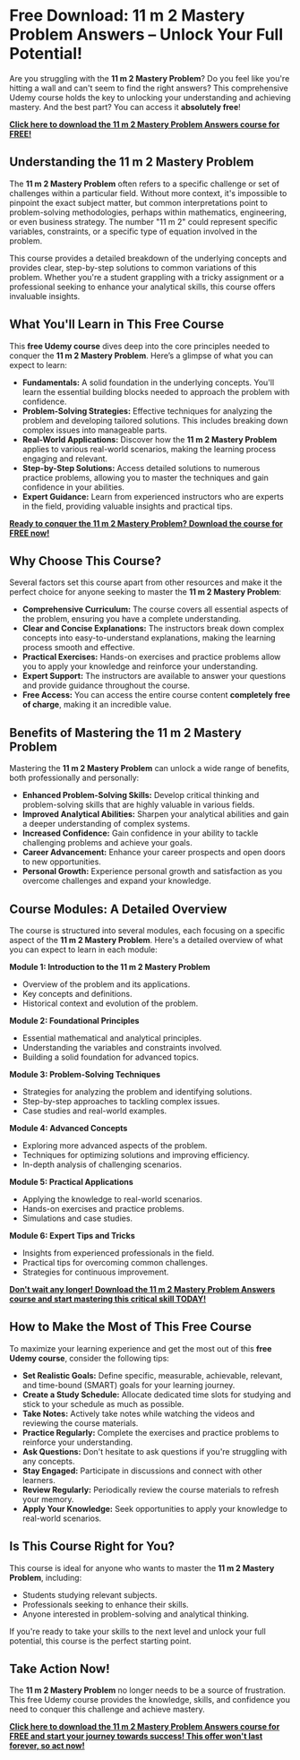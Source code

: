 # Free Download: 11 m 2 Mastery Problem Answers – Unlock Your Full Potential!

Are you struggling with the **11 m 2 Mastery Problem**? Do you feel like you're hitting a wall and can't seem to find the right answers? This comprehensive Udemy course holds the key to unlocking your understanding and achieving mastery. And the best part? You can access it **absolutely free**!

[**Click here to download the 11 m 2 Mastery Problem Answers course for FREE!**](https://udemywork.com/11-m-2-mastery-problem-answers)

## Understanding the 11 m 2 Mastery Problem

The **11 m 2 Mastery Problem** often refers to a specific challenge or set of challenges within a particular field. Without more context, it's impossible to pinpoint the exact subject matter, but common interpretations point to problem-solving methodologies, perhaps within mathematics, engineering, or even business strategy. The number "11 m 2" could represent specific variables, constraints, or a specific type of equation involved in the problem.

This course provides a detailed breakdown of the underlying concepts and provides clear, step-by-step solutions to common variations of this problem. Whether you're a student grappling with a tricky assignment or a professional seeking to enhance your analytical skills, this course offers invaluable insights.

## What You'll Learn in This Free Course

This **free Udemy course** dives deep into the core principles needed to conquer the **11 m 2 Mastery Problem**. Here’s a glimpse of what you can expect to learn:

*   **Fundamentals:** A solid foundation in the underlying concepts. You'll learn the essential building blocks needed to approach the problem with confidence.
*   **Problem-Solving Strategies:** Effective techniques for analyzing the problem and developing tailored solutions. This includes breaking down complex issues into manageable parts.
*   **Real-World Applications:** Discover how the **11 m 2 Mastery Problem** applies to various real-world scenarios, making the learning process engaging and relevant.
*   **Step-by-Step Solutions:** Access detailed solutions to numerous practice problems, allowing you to master the techniques and gain confidence in your abilities.
*   **Expert Guidance:** Learn from experienced instructors who are experts in the field, providing valuable insights and practical tips.

[**Ready to conquer the 11 m 2 Mastery Problem? Download the course for FREE now!**](https://udemywork.com/11-m-2-mastery-problem-answers)

## Why Choose This Course?

Several factors set this course apart from other resources and make it the perfect choice for anyone seeking to master the **11 m 2 Mastery Problem**:

*   **Comprehensive Curriculum:** The course covers all essential aspects of the problem, ensuring you have a complete understanding.
*   **Clear and Concise Explanations:** The instructors break down complex concepts into easy-to-understand explanations, making the learning process smooth and effective.
*   **Practical Exercises:** Hands-on exercises and practice problems allow you to apply your knowledge and reinforce your understanding.
*   **Expert Support:** The instructors are available to answer your questions and provide guidance throughout the course.
*   **Free Access:** You can access the entire course content **completely free of charge**, making it an incredible value.

## Benefits of Mastering the 11 m 2 Mastery Problem

Mastering the **11 m 2 Mastery Problem** can unlock a wide range of benefits, both professionally and personally:

*   **Enhanced Problem-Solving Skills:** Develop critical thinking and problem-solving skills that are highly valuable in various fields.
*   **Improved Analytical Abilities:** Sharpen your analytical abilities and gain a deeper understanding of complex systems.
*   **Increased Confidence:** Gain confidence in your ability to tackle challenging problems and achieve your goals.
*   **Career Advancement:** Enhance your career prospects and open doors to new opportunities.
*   **Personal Growth:** Experience personal growth and satisfaction as you overcome challenges and expand your knowledge.

## Course Modules: A Detailed Overview

The course is structured into several modules, each focusing on a specific aspect of the **11 m 2 Mastery Problem**. Here's a detailed overview of what you can expect to learn in each module:

**Module 1: Introduction to the 11 m 2 Mastery Problem**

*   Overview of the problem and its applications.
*   Key concepts and definitions.
*   Historical context and evolution of the problem.

**Module 2: Foundational Principles**

*   Essential mathematical and analytical principles.
*   Understanding the variables and constraints involved.
*   Building a solid foundation for advanced topics.

**Module 3: Problem-Solving Techniques**

*   Strategies for analyzing the problem and identifying solutions.
*   Step-by-step approaches to tackling complex issues.
*   Case studies and real-world examples.

**Module 4: Advanced Concepts**

*   Exploring more advanced aspects of the problem.
*   Techniques for optimizing solutions and improving efficiency.
*   In-depth analysis of challenging scenarios.

**Module 5: Practical Applications**

*   Applying the knowledge to real-world scenarios.
*   Hands-on exercises and practice problems.
*   Simulations and case studies.

**Module 6: Expert Tips and Tricks**

*   Insights from experienced professionals in the field.
*   Practical tips for overcoming common challenges.
*   Strategies for continuous improvement.

[**Don't wait any longer! Download the 11 m 2 Mastery Problem Answers course and start mastering this critical skill TODAY!**](https://udemywork.com/11-m-2-mastery-problem-answers)

## How to Make the Most of This Free Course

To maximize your learning experience and get the most out of this **free Udemy course**, consider the following tips:

*   **Set Realistic Goals:** Define specific, measurable, achievable, relevant, and time-bound (SMART) goals for your learning journey.
*   **Create a Study Schedule:** Allocate dedicated time slots for studying and stick to your schedule as much as possible.
*   **Take Notes:** Actively take notes while watching the videos and reviewing the course materials.
*   **Practice Regularly:** Complete the exercises and practice problems to reinforce your understanding.
*   **Ask Questions:** Don't hesitate to ask questions if you're struggling with any concepts.
*   **Stay Engaged:** Participate in discussions and connect with other learners.
*   **Review Regularly:** Periodically review the course materials to refresh your memory.
*   **Apply Your Knowledge:** Seek opportunities to apply your knowledge to real-world scenarios.

## Is This Course Right for You?

This course is ideal for anyone who wants to master the **11 m 2 Mastery Problem**, including:

*   Students studying relevant subjects.
*   Professionals seeking to enhance their skills.
*   Anyone interested in problem-solving and analytical thinking.

If you're ready to take your skills to the next level and unlock your full potential, this course is the perfect starting point.

## Take Action Now!

The **11 m 2 Mastery Problem** no longer needs to be a source of frustration. This free Udemy course provides the knowledge, skills, and confidence you need to conquer this challenge and achieve mastery.

[**Click here to download the 11 m 2 Mastery Problem Answers course for FREE and start your journey towards success! This offer won't last forever, so act now!**](https://udemywork.com/11-m-2-mastery-problem-answers)
